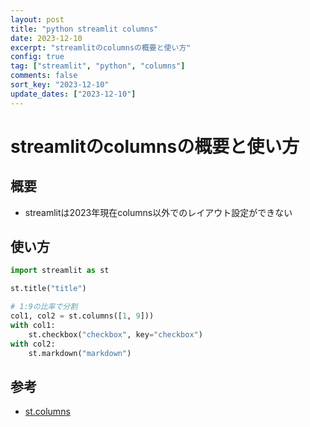 ```yaml
---
layout: post
title: "python streamlit columns"
date: 2023-12-10
excerpt: "streamlitのcolumnsの概要と使い方"
config: true
tag: ["streamlit", "python", "columns"]
comments: false
sort_key: "2023-12-10"
update_dates: ["2023-12-10"]
---
```


# streamlitのcolumnsの概要と使い方

## 概要
 - streamlitは2023年現在columns以外でのレイアウト設定ができない

## 使い方

```python
import streamlit as st

st.title("title")

# 1:9の比率で分割
col1, col2 = st.columns([1, 9]))
with col1:
    st.checkbox("checkbox", key="checkbox")
with col2:
    st.markdown("markdown")
```

## 参考
 - [st.columns](https://docs.streamlit.io/library/api-reference/layout/st.columns)

